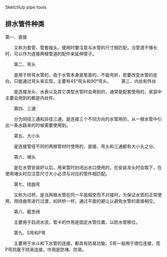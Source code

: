 
SketchUp pipe tools


## 排水管件种类

第一、直接

　　又称为套管、管套接头。使用时要注意与水管的尺寸相匹配，当管道不够长时，可以作为连接两根管道的配件来延伸管子。

　　第二、弯头

　　是用于转弯水管的，由于水管本身是笔直的，不能弯折，若要改变水管的走向，只能通过弯头来实现，主要有45°弯头和90°弯头。
　　第三、内丝和外丝

　　是连接龙头、水表以及其它类型水管时会用到的，通常是配套使用的，家装中主要会用到的都是内丝件。

　　第四、三通

　　分为同径三通和异径三通，是连接三个不同方向的水管用的，从一根水管中引出一条水路来的时候需要使用到。

　　第五、大小头

　　是连接管径不同的两根管材时使用的，直接、弯头和三通都有大小头之分。

　　第六、堵头

　　是在水管安装好以后，用来暂时封闭出水口使用的，在安装龙头时会取下，在使用堵头时应注意尺寸大小必须与对应的管件相匹配。

　　第七、绕曲弯

　　又称为过桥，是当两根水管在同一平面相交而不对接时，为保证水管的正常使用，用绕曲弯进行过渡，如拱桥一样，通过平面的避让以避免水管的直接相交。

　　第八、截至阀

　　主要用于启闭水流，管卡的作用是固定水管位置，以防水管移位。

　　第九、S弯和P弯

　　主要用于水斗和下水管的连接，都具有防臭功能，S弯一般用于错位连接，而P弯则属于除臭连接，作用是防堵、防臭。



